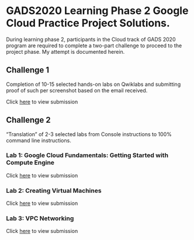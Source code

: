 # GADS2020 Learning Phase 2 Google Cloud Practice Project Solutions.

During learning phase 2, participants in the Cloud track of GADS 2020 program are required to complete a two-part challenge to proceed to the project phase. My attempt is documented herein.

## Challenge 1
Completion of 10-15 selected hands-on labs on Qwiklabs and submitting proof of such per screenshot based on the email received.

Click [here](https://github.com/olubunmialegbeleye/GADS2020_LP2_Google_Cloud_Practice_Project/wiki/challenge_1) to view submission
## Challenge 2
“Translation” of 2-3 selected labs from Console instructions to 100% command line instructions.
### Lab 1: Google Cloud Fundamentals: Getting Started with Compute Engine
Click [here](https://github.com/olubunmialegbeleye/GADS2020_LP2_Google_Cloud_Practice_Project/blob/master/task_2/lab_1.md) to view submission
[](https://github.com/olubunmialegbeleye/GADS2020_LP2_Google_Cloud_Practice_Project/wiki/Lab-1:-Google-Cloud-Fundamentals:-Getting-Started-with-Compute-Engine)
### Lab 2: Creating Virtual Machines
Click [here](https://github.com/olubunmialegbeleye/GADS2020_LP2_Google_Cloud_Practice_Project/blob/master/task_2/lab_2.md) to view submission
[](https://github.com/olubunmialegbeleye/GADS2020_LP2_Google_Cloud_Practice_Project/wiki/Lab-2:-Creating-Virtual-Machines)
### Lab 3: VPC Networking
Click [here](https://github.com/olubunmialegbeleye/GADS2020_LP2_Google_Cloud_Practice_Project/blob/master/task_2/lab_3.md)  to view submission
[](https://github.com/olubunmialegbeleye/GADS2020_LP2_Google_Cloud_Practice_Project/wiki/Lab-3:-VPC-Networking)
